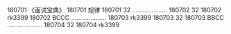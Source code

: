 180701  《面试宝典》
180701  规律
180701  32
....................
180702  32
180702  rk3399
180702  BCCC
....................
180703  rk3399
180703  32
180703  BBCC
....................
180704  32
180704  rk3399
